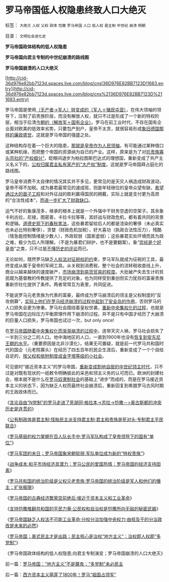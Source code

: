# 罗马帝国低人权隐患终致人口大绝灭

标签： `大绝灭` `人权` `父权` `政体` `恺撒` `罗马帝国` `人口` `低人权` `君主制` `中世纪` `崩溃` `明朝` 

目录： `文明社会进化史`

**罗马帝国政体结构的低人权隐患**

**罗马帝国向君主专制的中世纪崩溃的路线图**

**罗马帝国崩溃的人口大绝灭**

[http://cid-36d976e82bb7123d.spaces.live.com/blog/cns!36D976E82BB7123D!1683.entry](http://cid-36d976e82bb7123d.spaces.live.com/blog/cns%2136D976E82BB7123D%211683.entry)

罗马帝国是使用[（无产者->军人）转变成的（军人＋殖民屯营）](../../../2010/8/12/公有制的合理稳定的政体是君主制;君主和贵族是死对头.md)，在伟大领袖的领导下，压制了前贵族阶层，而没有解放人权，就只不过是形成了一个新的特权阶层，相当于后清[今朝的（解放军＋国有企业）](../../../2010/8/12/罗马帝国百人队长的百人队.md)。罗马在前工业时代，不存在国有企业面对欧美的低效率劣势，只要包产到户，皇帝不太贪，就很容易形成[象旧德国那样的廉政盛世](../../../2010/3/18/旧德国是爱国分子追求的理想帝国.md)，这就是罗马帝国的强盛之处。

这种结构存在着一个巨大的隐患，[那就是皇帝作为人民领袖](../../../2010/5/20/人民领袖人民爱，人民领袖爱人民.md)，有可能通过某种借口或某种机缘，而把整个帝国的资源纳为自已的产业。这样，原来是为了对[抗贵族寡头宗社的“产权细分”](../../../2010/1/19/文明之初就是百万年向个体私有制进化的历史.md)，眨眼间退步为柏拉图斯巴达式的理想国，重新变成了共产主义名义下的，[公权归属君主私有家产的“大产权”制度](../../../2009/9/14/历史蒙太奇的反垄断和社会主义公有制.md)。这就是罗马帝国拜占庭化的路线图。

罗马皇帝消费不太自律的情况其实并不多见，更常见的是天灾人祸造成财政波动，皇帝不得不加税。成为暴君最常见的速成班，则是年轻继位的皇帝众望有缺，[希望通过大的面子工程](../../../2010/4/14/金字塔王朝的面子工程如南柯一梦.md)和对外征战的胜利赢得国民的拥戴，实际上就是支付更为高昂的“合法性成本”，[而进一步扩大了财政缺口](../../../2010/6/1/财政缺口令货币政策和房产税必然双管齐下.md)。

运气不好的象康茂多，继承的根本上就是一个外强中干财务空虚的空架子。其余象卡利古拉，尼禄，图密善，卡拉卡拉等等，其好战与财政危机，都有着共同的背景和逻辑。[道德史观下的春秋笔法](../../../2010/1/18/科学发展观不再需要春秋笔法道德文章.md)，这些暴君留给后人的都是渲染的奢侈（未必真实也未必比特别奢侈），贪婪（财政危机加税），好大喜功（执政合法性压力），残酷（情急能控制情绪是少数人），外政软弱（国家虚弱）；这些暴君实处环境而其为政之难，极少为后人所理解。（不是为暴君们辩护，也不是要翻案）。象“[崇祯是个好皇帝](../../../2008/10/26/阎崇年、金庸力挺袁崇焕体现真正的爱国者本色.md)”之类，只不过是[不懂历史的评论](../../../2010/8/11/历史“评论”无所谓真实.md)而已。

无论如何，既然罗马缺乏[人权法对征税权的约](../../../2010/5/27/社会趋势，存在即合理.md)束，罗马军队就成为征税的工具，最终变成从属于皇帝的军阀工具。从关税到消费税，整个社会的流转税收直线上升，商业以越来越快的速度破产，[市场崩溃到易货贸易的程度](../../../2010/8/3/市场经济崩溃是奴隶制的充分条件.md)。大批破产失去生计的贫民既为基督教的传教提供了充足的对象，也为同样受到重创但实力犹存的富豪贵族重新宗社化提供了条件。两者常常互为表里，共同促进。

不能说罗马元老贵族为代表的富豪，最终成为罗马崩溃后的领主是父权制度的“反攻倒算”，[实际上他们在罗马经济崩溃的过程中起到了安全岛的作用](../../../2010/5/18/中央集权与死亡循环不可分割.md)，否则罗马的人口损失会更为惨重。罗马社会围绕着皇权世袭，[重新中央集权化的过程](../../../2010/5/17/阻尼原理：堰塞湖爆发性必定超出中央集权处理能力.md)，也就是罗马帝国在边际压力平衡原理作用下崩溃的过程。并不是只有中国才经历了大崩溃的巨量人口损失，罗马帝国也试过一次，but
only once!

在[罗马帝国随着中央集权化而渐渐崩溃的过程中](../../../2010/5/17/中央集权社会积聚整个社会危机的堰塞湖.md)，连带天灾人祸，罗马社会损失了一半到三分之二的人口。地中海地区的人口，一直到1900年也没有[恢复到安东尼王朝的水平](../../../2010/6/3/罗马安东尼王朝经济规模是宋朝的3－6倍.md)。（重要原因是北非沙漠化）。结果无可置疑，就是前一代罗马共和国时代的国企（元老院寡头）在经历了四五百年的民企生涯后，重新变成了一个个自给自足的，[按父权和依附制度成金字塔等级的小社会](../../../2009/12/5/需要讲政治的社会和不需要讲政治的公民.md)。

可见彼时“接近资本主义”的罗马帝国，[重新变成割地自居的中世纪领主时代](../../../2010/5/24/法兰克“封建”因生产力大倒退.md)，只不过是对既有现状的一纸敕令明确彼此的采邑和领主义务的认可而已。欧洲的封建社会，根本就不是什么在[罗马奴隶制社会](../../../2009/11/16/奴隶制社会和古罗马.md)的基础上“进步”而成的，而是在罗马接近资本主义的状态下，因为缺乏人权而最终社会崩溃后，重新回复到希腊罗马古风时期的王政政体而已。

《[言论自由“N党制”的罗马走进了死胡同;格拉本->苏拉->恺撒－>奥古斯都的冲突历史是连贯的](../../../2010/8/12/“N党制”的罗马走进了死胡同.md)》

《[公有制政体是君主制;怪胎民主派支持君主制;君主和贵族是死对头;专制君主平民联合](../../../2010/8/12/公有制的合理稳定的政体是君主制;君主和贵族是死对头.md)》

《[罗马基层的权力掌握在百人队长手中;罗马军队构成了皇帝领导下的国有“单位”](../../../2010/8/12/罗马帝国百人队长的百人队.md)》

《[罗马军团的末日；罗马帝国象宋朝软弱;军队单位成为新的“特权贵族”](../../../2010/8/13/罗马军团的末日；罗马帝国象宋朝一样软弱.md)》

《[战争成本;和平市场经济具潜力；罗马公民的爱国热情；罗马帝国的经济支持因素](../../../2010/8/13/罗马公民为既得利益更爱和平更爱国.md)》

《[罗马共和国的统治阶级是父权元老贵族;罗马帝国的统治阶级是军人和他们的僭主；扩张极限](../../../2010/8/13/罗马共和国和罗马帝国的统治阶级.md)》

《[罗马帝国的古典经济繁荣空前绝后;接近于资本主义和工业革命](../../../2010/8/13/罗马帝国真正接近资本主义.md)》

《[支持恺撒推翻共和国的平民力量;公民权和自治权是恺撒所向无敌的秘密武器](../../../2010/8/13/恺撒所向无敌的秘密武器.md)》

《[罗马帝国缺乏人权法不可能工业革命;分权分治加强中央权力;由枝及干的分治政改是未来的必然](../../../2010/8/13/罗马帝国缺人权法永远不可能实现工业革命.md)》

《[罗马帝国；美式民主才是出路；民主核心是治权“地方主义”；治权即人权即“多党制”](../../../2010/8/15/罗马帝国：“地方主义”不是魔鬼；“多党制”未必民主.md)》

《罗马帝国政体结构的低人权隐患;向君主专制演变；罗马帝国崩溃的人口大绝灭》

前一篇：[罗马帝国：“地方主义”不是魔鬼；“多党制”未必民主](../../../2010/8/15/罗马帝国：“地方主义”不是魔鬼；“多党制”未必民主.md)

后一篇：[西方资本主义萌芽了1800年！罗马“祖国占领军”](../../../2010/8/15/西方资本主义萌芽了1800年！罗马“祖国占领军”.md)